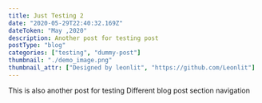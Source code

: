 ```yaml
---
title: Just Testing 2
date: "2020-05-29T22:40:32.169Z"
dateToken: "May ,2020"
description: Another post for testing post
postType: "blog"
categories: ["testing", "dummy-post"]
thumbnail: "./demo_image.png"
thumbnail_attr: ["Designed by leonlit", "https://github.com/Leonlit"]
---
```


This is also another post for testing Different blog post section navigation